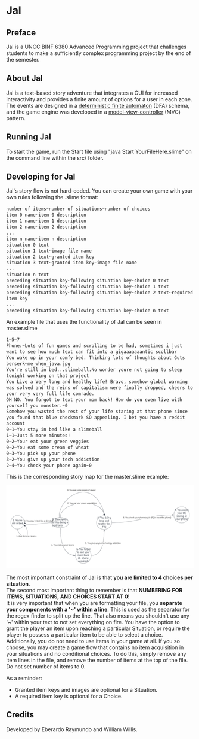 # Jal

## Preface
Jal is a UNCC BINF 6380 Advanced Programming project that challenges students to make a sufficiently complex programming project by the end of the semester. 

## About Jal
Jal is a text-based story adventure that integrates a GUI for increased interactivity and provides a finite amount of options for a user in each zone. The events are designed in a [deterministic finite automaton](https://en.wikipedia.org/wiki/Deterministic_finite_automaton) (DFA) schema, and the game engine was developed in a [model-view-controller](https://en.wikipedia.org/wiki/Model%E2%80%93view%E2%80%93controller) (MVC) pattern.

## Running Jal
To start the game, run the Start file using "java Start YourFileHere.slime" on the command line within the src/ folder.

## Developing for Jal
Jal's story flow is not hard-coded. You can create your own game with your own rules following the .slime format:

```
number of items~number of situations~number of choices
item 0 name~item 0 description
item 1 name~item 1 description
item 2 name~item 2 description
...
item n name~item n description
situation 0 text
situation 1 text~image file name
situation 2 text~granted item key
situation 3 text~granted item key~image file name
...
situation n text
preceding situation key~following situation key~choice 0 text
preceding situation key~following situation key~choice 1 text
preceding situation key~following situation key~choice 2 text~required item key
...
preceding situation key~following situation key~choice n text
```

An example file that uses the functionality of Jal can be seen in master.slime
```
1~5~7
Phone:~Lots of fun games and scrolling to be had, sometimes i just want to see how much text can fit into a gigaaaaaaantic scollbar
You wake up in your comfy bed. Thinking lots of thoughts about Guts berserk~me_when_java.jpg
You're still in bed...slimeball.No wonder youre not going to sleep tonight working on that project
You Live a Very long and healthy life! Bravo, somehow global warming was solved and the reins of capitalism were finally dropped, cheers to your very very full life comrade.
OH NO. You forgot to text your mom back! How do you even live with yourself you monster.~0
Somehow you wasted the rest of your life staring at that phone since you found that blue checkmark SO appealing. I bet you have a reddit account
0~1~You stay in bed like a slimeball
1~1~Just 5 more minutes!
0~2~Your eat your green veggies
0~2~You eat some cream of wheat
0~3~You pick up your phone
3~2~You give up your tech addiction
2~4~You check your phone again~0
```

This is the corresponding story map for the master.slime example:

![example story](src/photos/jal.png "Story board of the master.slime file.")

The most important constraint of Jal is that **you are limited to 4 choices per situation**.\
The second most important thing to remember is that **NUMBERING FOR ITEMS, SITUATIONS, AND CHOICES START AT 0**!\
It is very important that when you are formatting your file, you **separate your components with a '~' within a line**. This is used as the separator for the regex finder to split up the line. That also means you shouldn't use any '~' within your text to not set everything on fire.
You have the option to grant the player an item upon reaching a particular Situation, or require the player to possess a particular item to be able to select a choice. Additionally, you do not need to use items in your game at all. If you so choose, you may create a game flow that contains no item acquisition in your situations and no conditional choices. To do this, simply remove any item lines in the file, and remove the number of items at the top of the file. Do not set number of items to 0.

As a reminder:
- Granted item keys and images are optional for a Situation.
- A required item key is optional for a Choice.

## Credits
Developed by Eberardo Raymundo and William Willis.